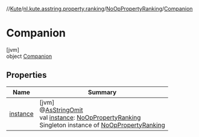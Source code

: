 //[Kute](../../../../index.md)/[nl.kute.asstring.property.ranking](../../index.md)/[NoOpPropertyRanking](../index.md)/[Companion](index.md)

# Companion

[jvm]\
object [Companion](index.md)

## Properties

| Name | Summary |
|---|---|
| [instance](instance.md) | [jvm]<br>@[AsStringOmit](../../../nl.kute.asstring.annotation.modify/-as-string-omit/index.md)<br>val [instance](instance.md): [NoOpPropertyRanking](../index.md)<br>Singleton instance of [NoOpPropertyRanking](../index.md) |
